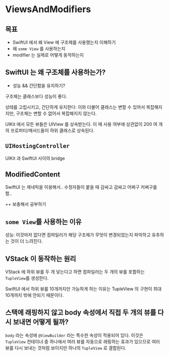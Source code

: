 # ViewsAndModifiers

## 목표

- SwiftUI 에서 왜 View 에 구조체를 사용했는지 이해하기
- 왜 `some View` 를 사용하는지
- modifier 는 실제로 어떻게 동작하는지

## SwiftUI 는 왜 구조체를 사용하는가?

- 성능 && 간단함을 유지하기?

구조체는 클래스보다 성능이 좋다. 

상태를 고립시키고, 간단하게 유지한다: 이와 더불어 클래스는 변할 수 있어서 복잡해지지만, 구조체는 변할 수 없어서 복잡해지지 않는다.

UIKit 에서 모든 뷰들은 UIView 를 상속받는다. 이 때 사용 여부에 상관없이 200 여 개의 프로퍼티/메서드들이 하위 클래스로 상속된다.

## `UIHostingController`

UIKit 과 SwiftUI 사이의 bridge

## ModifiedContent

SwiftUI 는 제네릭을 이용해서.. 수정자들이 붙을 때 감싸고 감싸고 어쩌구 저쩌구를 함..

++ 보충해서 공부하기

## `some View`를 사용하는 이유

성능: 이것마저 없다면 컴파일러가 해당 구조체가 무엇이 변경되었는지 파악하고 유추하는 것이 더 느려진다.

## VStack 이 동작하는 원리

VStack 에 하위 뷰를 두 개 넣는다고 하면 컴파일러는 두 개의 뷰를 포함하는 `TupleView`를 생성한다.

SwiftUI 에서 하위 뷰를 10개까지만 가능하게 하는 이유는 TupleView 의 구현이 최대 10개까지 밖에 안되기 때문이다.

## 스택에 래핑하지 않고 body 속성에서 직접 두 개의 뷰를 다시 보내면 어떻게 될까?

`body` 라는 속성에 `@ViewBuilder` 라는 특수한 속성이 적용되어 있다. 이것은 `TupleView` 컨테이너 중 하나에서 여러 뷰를 자동으로 래핑하는 효과가 있으므로 여러 뷰를 다시 보내는 것처럼 보이지만 하나의 `TupleView` 로 결합된다.